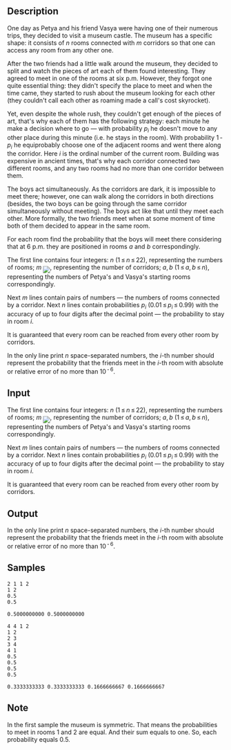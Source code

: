 ## Description

<div><p>One day as Petya and his friend Vasya were having one of their numerous trips, they decided to visit a museum castle. The museum has a specific shape: it consists of <span class="tex-span"><i>n</i></span> rooms connected with <span class="tex-span"><i>m</i></span> corridors so that one can access any room from any other one.</p><p>After the two friends had a little walk around the museum, they decided to split and watch the pieces of art each of them found interesting. They agreed to meet in one of the rooms at six p.m. However, they forgot one quite essential thing: they didn't specify the place to meet and when the time came, they started to rush about the museum looking for each other (they couldn't call each other as roaming made a call's cost skyrocket).</p><p>Yet, even despite the whole rush, they couldn't get enough of the pieces of art, that's why each of them has the following strategy: each minute he make a decision where to go — with probability <span class="tex-span"><i>p</i><sub class="lower-index"><i>i</i></sub></span> he doesn't move to any other place during this minute (i.e. he stays in the room). With probability <span class="tex-span">1 - <i>p</i><sub class="lower-index"><i>i</i></sub></span> he equiprobably choose one of the adjacent rooms and went there along the corridor. Here <span class="tex-span"><i>i</i></span> is the ordinal number of the current room. Building was expensive in ancient times, that's why each corridor connected two different rooms, and any two rooms had no more than one corridor between them. </p><p>The boys act simultaneously. As the corridors are dark, it is impossible to meet there; however, one can walk along the corridors in both directions (besides, the two boys can be going through the same corridor simultaneously without meeting). The boys act like that until they meet each other. More formally, the two friends meet when at some moment of time both of them decided to appear in the same room.</p><p>For each room find the probability that the boys will meet there considering that at 6 p.m. they are positioned in rooms <span class="tex-span"><i>a</i></span> and <span class="tex-span"><i>b</i></span> correspondingly.</p></div><div class="input-specification"><p>The first line contains four integers: <span class="tex-span"><i>n</i></span> <span class="tex-span">(1 ≤ <i>n</i> ≤ 22)</span>, representing the numbers of rooms; <span class="tex-span"><i>m</i></span> <img align="middle" class="tex-formula" src="./25626/file/2TTNbSuc.png" style="max-width: 100.0%;max-height: 100.0%;">, representing the number of corridors; <span class="tex-span"><i>a</i>, <i>b</i></span> <span class="tex-span">(1 ≤ <i>a</i>, <i>b</i> ≤ <i>n</i>)</span>, representing the numbers of Petya's and Vasya's starting rooms correspondingly.</p><p>Next <span class="tex-span"><i>m</i></span> lines contain pairs of numbers — the numbers of rooms connected by a corridor. Next <span class="tex-span"><i>n</i></span> lines contain probabilities <span class="tex-span"><i>p</i><sub class="lower-index"><i>i</i></sub></span> <span class="tex-span">(0.01 ≤ <i>p</i><sub class="lower-index"><i>i</i></sub> ≤ 0.99)</span> with the accuracy of up to four digits after the decimal point — the probability to stay in room <span class="tex-span"><i>i</i></span>.</p><p>It is guaranteed that every room can be reached from every other room by corridors.</p></div><div class="output-specification"><p>In the only line print <span class="tex-span"><i>n</i></span> space-separated numbers, the <span class="tex-span"><i>i</i></span>-th number should represent the probability that the friends meet in the <span class="tex-span"><i>i</i></span>-th room with absolute or relative error of no more than <span class="tex-span">10<sup class="upper-index"> - 6</sup></span>.</p></div>


## Input

<p>The first line contains four integers: <span class="tex-span"><i>n</i></span> <span class="tex-span">(1 ≤ <i>n</i> ≤ 22)</span>, representing the numbers of rooms; <span class="tex-span"><i>m</i></span> <img align="middle" class="tex-formula" src="./25626/file/2TTNbSuc.png" style="max-width: 100.0%;max-height: 100.0%;">, representing the number of corridors; <span class="tex-span"><i>a</i>, <i>b</i></span> <span class="tex-span">(1 ≤ <i>a</i>, <i>b</i> ≤ <i>n</i>)</span>, representing the numbers of Petya's and Vasya's starting rooms correspondingly.</p><p>Next <span class="tex-span"><i>m</i></span> lines contain pairs of numbers — the numbers of rooms connected by a corridor. Next <span class="tex-span"><i>n</i></span> lines contain probabilities <span class="tex-span"><i>p</i><sub class="lower-index"><i>i</i></sub></span> <span class="tex-span">(0.01 ≤ <i>p</i><sub class="lower-index"><i>i</i></sub> ≤ 0.99)</span> with the accuracy of up to four digits after the decimal point — the probability to stay in room <span class="tex-span"><i>i</i></span>.</p><p>It is guaranteed that every room can be reached from every other room by corridors.</p>


## Output

<p>In the only line print <span class="tex-span"><i>n</i></span> space-separated numbers, the <span class="tex-span"><i>i</i></span>-th number should represent the probability that the friends meet in the <span class="tex-span"><i>i</i></span>-th room with absolute or relative error of no more than <span class="tex-span">10<sup class="upper-index"> - 6</sup></span>.</p>


## Samples

```input1
2 1 1 2
1 2
0.5
0.5

```

```output1
0.5000000000 0.5000000000
```






```input2
4 4 1 2
1 2
2 3
3 4
4 1
0.5
0.5
0.5
0.5

```

```output2
0.3333333333 0.3333333333 0.1666666667 0.1666666667
```




## Note

<p>In the first sample the museum is symmetric. That means the probabilities to meet in rooms 1 and 2 are equal. And their sum equals to one. So, each probability equals <span class="tex-span">0.5</span>.</p>

